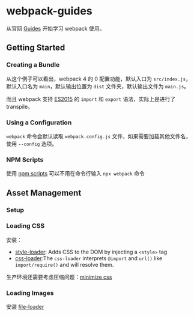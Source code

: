 # webpack-guides

从官网 [Guides](https://webpack.js.org/guides) 开始学习 webpack 使用。

## Getting Started

### Creating a Bundle

从这个例子可以看出，webpack 4 的 0 配置功能，默认入口为 `src/index.js`，默认入口名为  `main`，默认输出位置为 `dist` 文件夹，默认输出文件为 `main.js`。

而且 webpack 支持 [ES2015](https://babeljs.io/docs/en/learn/) 的 `import` 和 `export` 语法，实际上是进行了 transpile。

### Using a Configuration

`webpack` 命令会默认读取 `webpack.config.js` 文件，如果需要加载其他文件名，使用 `--config` 选项。

### NPM Scripts

使用 [npm scripts](https://docs.npmjs.com/misc/scripts) 可以不用在命令行输入 `npx webpack` 命令


## Asset Management

### Setup

### Loading CSS

安装：
- [style-loader](https://webpack.js.org/loaders/style-loader/): Adds CSS to the DOM by injecting a `<style>` tag
- [css-loader](https://webpack.js.org/loaders/css-loader/):The `css-loader` interprets `@import` and `url()` like `import/require()` and will resolve them.

生产环境还需要考虑压缩问题：[minimize css](https://webpack.js.org/guides/asset-management/)

### Loading Images

安装 [file-loader](https://webpack.js.org/loaders/file-loader/)